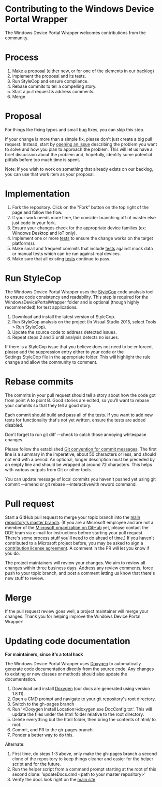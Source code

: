 # Contributing to the Windows Device Portal Wrapper

The Windows Device Portal Wrapper welcomes contributions from the community.

# Process

1. [Make a proposal](https://github.com/Microsoft/WindowsDevicePortalWrapper/issues) (either new, or for one of the elements in our backlog)
2. Implement the proposal and its tests.
3. Run StyleCop and ensure compliance.
4. Rebase commits to tell a compelling story.
5. Start a pull request & address comments.
6. Merge.

# Proposal

For things like fixing typos and small bug fixes, you can skip this step.

If your change is more than a simple fix, please don't just create a big pull request. 
Instead, start by [opening an issue](https://github.com/Microsoft/WindowsDevicePortalWrapper/issues) describing the problem you want to solve and how you plan to approach the problem. This will let us have a brief discussion about the problem and, hopefully, identify some potential pitfalls before too much time is spent.

Note:  If you wish to work on something that already exists on our backlog, you can use that work item as your proposal.  

# Implementation

1. Fork the repository. Click on the "Fork" button on the top right of the page and follow the flow.
2. If your work needs more time, the consider branching off of master else just code in your fork.
3. Ensure your changes check for the appropriate device families (ex: Windows Desktop and IoT only).
4. Implement one or more [tests](https://github.com/Microsoft/WindowsDevicePortalWrapper/blob/master/Testing.md) to ensure the change works on the target platform(s).
5. Make small and frequent commits that include [tests](https://github.com/Microsoft/WindowsDevicePortalWrapper/blob/master/Testing.md) against mock data or manual tests which can be run against real devices.
6. Make sure that all existing [tests](https://github.com/Microsoft/WindowsDevicePortalWrapper/blob/master/Testing.md) continue to pass.

# Run StyleCop

The Windows Device Portal Wrapper uses the [StyleCop](http://stylecop.codeplex.com) code analysis tool to ensure code consistency and readability. This step is required for the WindowsDevicePortalWrapper folder and is optional (though highly recommended) for test applications.

1. Download and install the latest version of StyleCop.
2. Run StyleCop analysis on the project (In Visual Studio 2015, select Tools > Run StyleCop).
3. Update the source code to address detected issues.
4. Repeat steps 2 and 3 until analysis detects no issues.

If there is a StyleCop issue that you believe does not need to be enforced, please add the suppression entry either to your code or the Settings.StyleCop file in the appropriate folder. This will highlight the rule change and allow the community to comment.

# Rebase commits

The commits in your pull request should tell a story about how the code got from point A to point B. 
Good stories are edited, so you'll want to rebase your commits so that they tell a good story.

Each commit should build and pass all of the tests. 
If you want to add new tests for functionality that's not yet written, ensure the tests are added disabled.

Don't forget to run git diff --check to catch those annoying whitespace changes.
 
Please follow the established [Git convention for commit messages](https://www.git-scm.com/book/en/v2/Distributed-Git-Contributing-to-a-Project#Commit-Guidelines). 
The first line is a summary in the imperative, about 50 characters or less, and should not end with a period. 
An optional, longer description must be preceded by an empty line and should be wrapped at around 72 characters. 
This helps with various outputs from Git or other tools.

You can update message of local commits you haven't pushed yet using git commit --amend or git rebase --interactivewith reword command.

# Pull request

Start a GitHub pull request to merge your topic branch into the [main repository's master branch](https://github.com/Microsoft/WindowsDevicePortalWrapper/tree/master). 
(If you are a Microsoft employee and are not a member of the [Microsoft organization on GitHub](https://github.com/Microsoft) yet, please contact the DDE team via e-mail for instructions before starting your pull request. There's some process stuff you'll need to do ahead of time.)
If you haven't contributed to a Microsoft project before, you may be asked to sign a [contribution license agreement](https://cla.microsoft.com/). 
A comment in the PR will let you know if you do.

The project maintainers will review your changes. We aim to review all changes within three business days.
Address any review comments, force push to your topic branch, and post a comment letting us know that there's new stuff to review.

# Merge

If the pull request review goes well, a project maintainer will merge your changes. Thank you for helping improve the Windows Device Portal Wrapper!


# Updating code documentation

**For maintainers, since it's a total hack**

The Windows Device Portal Wrapper uses [Doxygen](http://www.stack.nl/~dimitri/doxygen/download.html) to automatically generate code documentation directly from the source code. Any changes to existing or new classes or methods should also update the documentation.

1. Download and install [Doxygen](http://www.stack.nl/~dimitri/doxygen/download.html) (our docs are generated using version 1.8.11).
2. Open a CMD prompt and navigate to your git repository's root directory.
3. Switch to the gh-pages branch
4. Run '\<Doxygen Install Location\>\\doxygen.exe DocConfig.txt'. This will update the files under the html folder relative to the root directory.
5. Delete everything but the html folder, then bring the contents of html/ to root.
6. Commit, and PR to the gh-pages branch. 
7. Ponder a better way to do this.

Alternate:

1. First time, do steps 1-3 above, only make the gh-pages branch a second clone of the repository to keep things cleaner and easier for the helper script and for the future.
2. Run the helper script from a command prompt starting at the root of this second clone: 'updateDocs.cmd \<path to your master repository\>'
3. Verify the docs look right on the [main site](https://microsoft.github.io/WindowsDevicePortalWrapper/)
